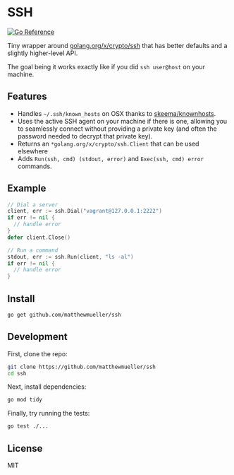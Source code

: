 # SSH

[![Go Reference](https://pkg.go.dev/badge/github.com/matthewmueller/ssh.svg)](https://pkg.go.dev/github.com/matthewmueller/ssh)

Tiny wrapper around [golang.org/x/crypto/ssh](https://pkg.go.dev/golang.org/x/crypto/ssh) that has better defaults and a slightly higher-level API.

The goal being it works exactly like if you did `ssh user@host` on your machine.

## Features

- Handles `~/.ssh/known_hosts` on OSX thanks to [skeema/knownhosts](github.com/skeema/knownhosts).
- Uses the active SSH agent on your machine if there is one, allowing you to seamlessly connect without providing a private key (and often the password needed to decrypt that private key).
- Returns an `*golang.org/x/crypto/ssh.Client` that can be used elsewhere
- Adds `Run(ssh, cmd) (stdout, error)` and `Exec(ssh, cmd) error` commands.

## Example

```go
// Dial a server
client, err := ssh.Dial("vagrant@127.0.0.1:2222")
if err != nil {
  // handle error
}
defer client.Close()

// Run a command
stdout, err := ssh.Run(client, "ls -al")
if err != nil {
  // handle error
}
```

## Install

```sh
go get github.com/matthewmueller/ssh
```

## Development

First, clone the repo:

```sh
git clone https://github.com/matthewmueller/ssh
cd ssh
```

Next, install dependencies:

```sh
go mod tidy
```

Finally, try running the tests:

```sh
go test ./...
```

## License

MIT
